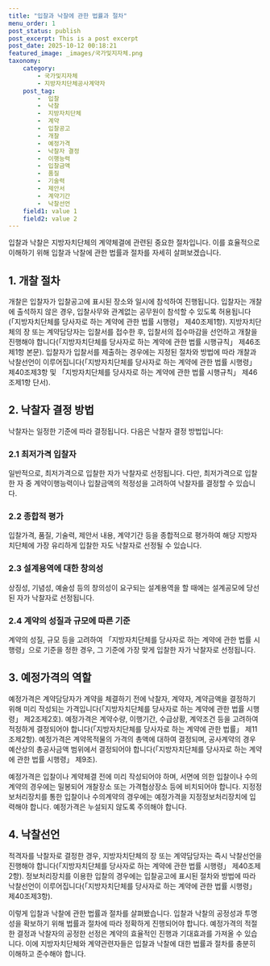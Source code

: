 ```yaml
---
title: "입찰과 낙찰에 관한 법률과 절차"
menu_order: 1
post_status: publish
post_excerpt: This is a post excerpt
post_date: 2025-10-12 00:18:21
featured_image: _images/국가및지자체.png
taxonomy:
    category:
        - 국가및지자체
        - 지방자치단체공사계약자
    post_tag:
        -  입찰
        -  낙찰
        -  지방자치단체
        -  계약
        -  입찰공고
        -  개찰
        -  예정가격
        -  낙찰자 결정
        -  이행능력
        -  입찰금액
        -  품질
        -  기술력
        -  제안서
        -  계약기간
        -  낙찰선언
    field1: value 1
    field2: value 2
---
```



입찰과 낙찰은 지방자치단체의 계약체결에 관련된 중요한 절차입니다. 이를 효율적으로 이해하기 위해 입찰과 낙찰에 관한 법률과 절차를 자세히 살펴보겠습니다. 

## 1. 개찰 절차

개찰은 입찰자가 입찰공고에 표시된 장소와 일시에 참석하여 진행됩니다. 입찰자는 개찰에 출석하지 않은 경우, 입찰사무와 관계없는 공무원이 참석할 수 있도록 허용됩니다(「지방자치단체를 당사자로 하는 계약에 관한 법률 시행령」 제40조제1항). 지방자치단체의 장 또는 계약담당자는 입찰서를 접수한 후, 입찰서의 접수마감을 선언하고 개찰을 진행해야 합니다(「지방자치단체를 당사자로 하는 계약에 관한 법률 시행규칙」 제46조제1항 본문). 입찰자가 입찰서를 제출하는 경우에는 지정된 절차와 방법에 따라 개찰과 낙찰선언이 이루어집니다(「지방자치단체를 당사자로 하는 계약에 관한 법률 시행령」 제40조제3항 및 「지방자치단체를 당사자로 하는 계약에 관한 법률 시행규칙」 제46조제1항 단서).

## 2. 낙찰자 결정 방법

낙찰자는 일정한 기준에 따라 결정됩니다. 다음은 낙찰자 결정 방법입니다:

### 2.1 최저가격 입찰자

일반적으로, 최저가격으로 입찰한 자가 낙찰자로 선정됩니다. 다만, 최저가격으로 입찰한 자 중 계약이행능력이나 입찰금액의 적정성을 고려하여 낙찰자를 결정할 수 있습니다.

### 2.2 종합적 평가

입찰가격, 품질, 기술력, 제안서 내용, 계약기간 등을 종합적으로 평가하여 해당 지방자치단체에 가장 유리하게 입찰한 자도 낙찰자로 선정될 수 있습니다.

### 2.3 설계용역에 대한 창의성

상징성, 기념성, 예술성 등의 창의성이 요구되는 설계용역을 할 때에는 설계공모에 당선된 자가 낙찰자로 선정됩니다.

### 2.4 계약의 성질과 규모에 따른 기준

계약의 성질, 규모 등을 고려하여 「지방자치단체를 당사자로 하는 계약에 관한 법률 시행령」으로 기준을 정한 경우, 그 기준에 가장 맞게 입찰한 자가 낙찰자로 선정됩니다.

## 3. 예정가격의 역할

예정가격은 계약담당자가 계약을 체결하기 전에 낙찰자, 계약자, 계약금액을 결정하기 위해 미리 작성되는 가격입니다(「지방자치단체를 당사자로 하는 계약에 관한 법률 시행령」 제2조제2호). 예정가격은 계약수량, 이행기간, 수급상황, 계약조건 등을 고려하여 적정하게 결정되어야 합니다(「지방자치단체를 당사자로 하는 계약에 관한 법률」 제11조제2항). 예정가격은 계약목적물의 가격의 총액에 대하여 결정되며, 공사계약의 경우 예산상의 총공사금액 범위에서 결정되어야 합니다(「지방자치단체를 당사자로 하는 계약에 관한 법률 시행령」 제9조).

예정가격은 입찰이나 계약체결 전에 미리 작성되어야 하며, 서면에 의한 입찰이나 수의계약의 경우에는 밀봉되어 개찰장소 또는 가격협상장소 등에 비치되어야 합니다. 지정정보처리장치를 통한 입찰이나 수의계약의 경우에는 예정가격을 지정정보처리장치에 입력해야 합니다. 예정가격은 누설되지 않도록 주의해야 합니다.

## 4. 낙찰선언

적격자를 낙찰자로 결정한 경우, 지방자치단체의 장 또는 계약담당자는 즉시 낙찰선언을 진행해야 합니다(「지방자치단체를 당사자로 하는 계약에 관한 법률 시행령」 제40조제2항). 정보처리장치를 이용한 입찰의 경우에는 입찰공고에 표시된 절차와 방법에 따라 낙찰선언이 이루어집니다(「지방자치단체를 당사자로 하는 계약에 관한 법률 시행령」 제40조제3항).

이렇게 입찰과 낙찰에 관한 법률과 절차를 살펴봤습니다. 입찰과 낙찰의 공정성과 투명성을 확보하기 위해 법률과 절차에 따라 정확하게 진행되어야 합니다. 예정가격의 적절한 결정과 낙찰자의 공정한 선정은 계약의 효율적인 진행과 기대효과를 가져올 수 있습니다. 이에 지방자치단체와 계약관련자들은 입찰과 낙찰에 대한 법률과 절차를 충분히 이해하고 준수해야 합니다.

